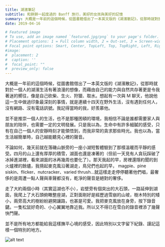 ```yaml
---
title: 湖濱筆記
subtitle: 和餅餅一起度過的 Banff 旅行，美好的女孩與美好的記憶
summary: 大概是一年前的這個時候，從圖書館借出了一本英文版的《湖濱散記》，從那時就對於一個人的湖濱生活有著浪漫的想像S...
date: 2019-04-16

# Featured image
# To use, add an image named `featured.jpg/png` to your page's folder.
# Placement options: 1 = Full column width, 2 = Out-set, 3 = Screen-width
# Focal point options: Smart, Center, TopLeft, Top, TopRight, Left, Right, BottomLeft, Bottom, BottomRight
#image:
#  placement: 2
#  caption: ''
#  focal_point: ""
#  preview_only: false
---
```


大概是一年前的這個時候，從圖書館借出了一本英文版的《湖濱散記》，從那時就對於一個人的湖濱生活有著浪漫的想像，而藉由自己的能力與自然共存著更是令我著迷的嚮往，像是自己砍柴、生火、狩獵、取水。想起有一次與 M 聊天，他說他這一生中做過印象最深刻的事情，就是連續十四天在野外生活，沒有遇到任何人，沒有網路、沒有電話訊號。我記得當時的我，好羨慕他。

並不是推崇一個人的生活，也不是那種困頓的環境，我相信不論是誰都需要家人與朋友的陪伴，也需要一定的文明發展。只是我以為，生命中有許多細膩的感受，只有在自己一個人的安靜時刻才能領悟到，而我非常的貪求那些時光。我也以為，當生活越簡單時，自己越能聽見心裡的聲音。

不論如何，幾天前就在落磯山脈旁的一座小湖短暫體驗到了那樣溫暖而平靜的感受。四月的山上還有厚厚的積雪，湖面也還是凍著的（但前一天見有人貪玩踩破了冰掉進湖裡，看來湖面的冰再幾周也要化了）。那天我起的早，房裡還隱約聞的到火爐裡的餘燼，我揹起麥克風沿著湖走，鳥兒們也起的早， magpie、pine siskin、flicker、nutcracker、varied thrush…就這樣走走停停聽著他們唱，最奢侈的是周遭一點人聲與車聲都沒有，乾淨的聲音是絕對的奢侈。

走了大約兩個小時（其實這湖也不小），岩壁旁有個突出的大石頭，一路延伸到湖面，我爬上了大石頭俯瞰整座湖，正對面剛好是經歷過雪崩的山坡，樹木特別的矮小，兩旁高大的樹紛紛避開讓路，也甚是可愛。我把麥克風放在身旁，按下錄音鍵。一隻松鼠好奇的、小心翼翼地靠近我。所以又不得已在雪白的錄音裡添了幾聲快門聲。

並不是所有地方都能給我這樣撫平心境的感受，因此特別以文字留下紀錄、謹記這樣一個特別的地方。

![alt text](IMG_1234.jpg "")